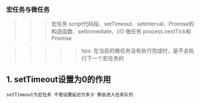 

### 宏任务与微任务
  >>> 宏任务
    script代码段、setTimeout、setInterval、Promise的构造函数、setImmediate、I/O
  >>> 微任务
    process.nextTick和Promise

  >>>>> tips: 在当前的微任务没有执行完成时，是不会执行下一个宏任务的

  ## 1. setTimeout设置为0的作用
    setTimeout为宏任务 不管设置延迟为多少 都会进入任务队列